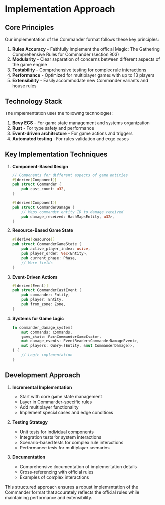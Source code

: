 # Implementation Approach

## Core Principles

Our implementation of the Commander format follows these key principles:

1. **Rules Accuracy** - Faithfully implement the official Magic: The Gathering Comprehensive Rules for Commander (section 903)
2. **Modularity** - Clear separation of concerns between different aspects of the game engine
3. **Testability** - Comprehensive testing for complex rule interactions
4. **Performance** - Optimized for multiplayer games with up to 13 players
5. **Extensibility** - Easily accommodate new Commander variants and house rules

## Technology Stack

The implementation uses the following technologies:

1. **Bevy ECS** - For game state management and systems organization
2. **Rust** - For type safety and performance
3. **Event-driven architecture** - For game actions and triggers
4. **Automated testing** - For rules validation and edge cases

## Key Implementation Techniques

1. **Component-Based Design**
   ```rust
   // Components for different aspects of game entities
   #[derive(Component)]
   pub struct Commander {
       pub cast_count: u32,
   }
   
   #[derive(Component)]
   pub struct CommanderDamage {
       // Maps commander entity ID to damage received
       pub damage_received: HashMap<Entity, u32>,
   }
   ```

2. **Resource-Based Game State**
   ```rust
   #[derive(Resource)]
   pub struct CommanderGameState {
       pub active_player_index: usize,
       pub player_order: Vec<Entity>,
       pub current_phase: Phase,
       // More fields
   }
   ```

3. **Event-Driven Actions**
   ```rust
   #[derive(Event)]
   pub struct CommanderCastEvent {
       pub commander: Entity,
       pub player: Entity,
       pub from_zone: Zone,
   }
   ```

4. **Systems for Game Logic**
   ```rust
   fn commander_damage_system(
       mut commands: Commands,
       game_state: Res<CommanderGameState>,
       mut damage_events: EventReader<CommanderDamageEvent>,
       mut players: Query<(Entity, &mut CommanderDamage)>,
   ) {
       // Logic implementation
   }
   ```

## Development Approach

1. **Incremental Implementation**
   - Start with core game state management
   - Layer in Commander-specific rules
   - Add multiplayer functionality
   - Implement special cases and edge conditions

2. **Testing Strategy**
   - Unit tests for individual components
   - Integration tests for system interactions
   - Scenario-based tests for complex rule interactions
   - Performance tests for multiplayer scenarios

3. **Documentation**
   - Comprehensive documentation of implementation details
   - Cross-referencing with official rules
   - Examples of complex interactions

This structured approach ensures a robust implementation of the Commander format that accurately reflects the official rules while maintaining performance and extensibility. 